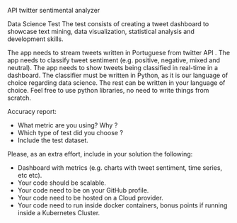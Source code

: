 API twitter sentimental analyzer

Data Science Test
The test consists of creating a tweet dashboard to showcase text mining, data visualization, statistical analysis and development skills.

The app needs to stream tweets written in Portuguese from twitter API .
The app needs to classify tweet sentiment (e.g. positive, negative, mixed and neutral).
The app needs to show tweets being classified in real-time in a dashboard.
The classifier must be written in Python, as it is our language of choice regarding data science. The rest can be written in your language of choice.
Feel free to use python libraries, no need to write things from scratch.

Accuracy report:
- What metric are you using? Why ?
- Which type of test did you choose ?
- Include the test dataset.

Please, as an extra effort, include in your solution the following:
- Dashboard with metrics (e.g. charts with tweet sentiment, time series, etc etc).
- Your code should be scalable.
- Your code need to be on your GitHub profile.
- Your code need to be hosted on a Cloud provider.
- Your code need to run inside docker containers, bonus points if running inside a Kubernetes Cluster.
